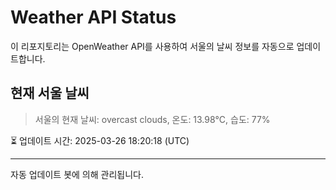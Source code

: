 
# Weather API Status

이 리포지토리는 OpenWeather API를 사용하여 서울의 날씨 정보를 자동으로 업데이트합니다.

## 현재 서울 날씨
> 서울의 현재 날씨: overcast clouds, 온도: 13.98°C, 습도: 77%

⏳ 업데이트 시간: 2025-03-26 18:20:18 (UTC)

---
자동 업데이트 봇에 의해 관리됩니다.
